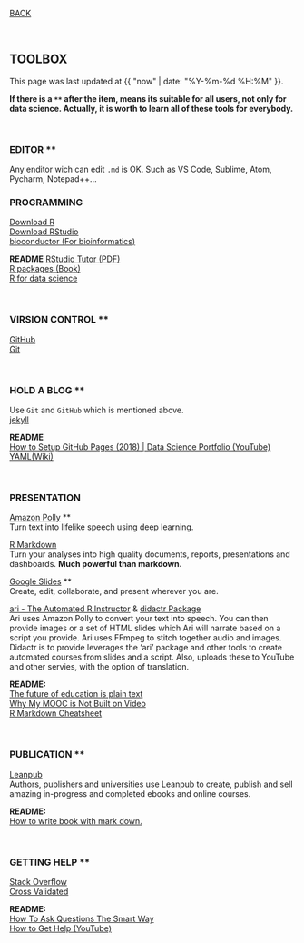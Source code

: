 [BACK](https://tane-rs.github.io/road-to-data-science/)

<br>

## TOOLBOX

This page was last updated at {{ "now" | date: "%Y-%m-%d %H:%M" }}.

**If there is a `**` after the item, means its suitable for all users, not only for data science. Actually, it is worth to learn all of these tools for everybody.**  

<br>

### EDITOR **  
Any enditor wich can edit `.md` is OK. Such as VS Code, Sublime, Atom, Pycharm, Notepad++...  

### PROGRAMMING
[Download R](https://cran.r-project.org/)  
[Download RStudio](https://www.rstudio.com/products/rstudio/download/)  
[bioconductor (For bioinformatics)](https://www.bioconductor.org/)  

**README**
[RStudio Tutor (PDF)](https://github.com/rstudio/cheatsheets/raw/master/rstudio-ide.pdf)  
[R packages (Book)](http://r-pkgs.had.co.nz/)  
[R for data science](https://r4ds.had.co.nz/)

<br>

### VIRSION CONTROL **
[GitHub](https://github.com/)  
[Git](https://git-scm.com/download)  

<br>

### HOLD A BLOG **
Use `Git` and `GitHub` which is mentioned above.  
[jekyll](https://jekyllrb.com/)  

**README**  
[How to Setup GitHub Pages (2018) | Data Science Portfolio (YouTube)](https://www.youtube.com/watch?v=qWrcgHwSG8M&t=329s)  
[YAML(Wiki)](https://en.wikipedia.org/wiki/YAML)

<br>

### PRESENTATION
[Amazon Polly](https://aws.amazon.com/polly/) **  
Turn text into lifelike speech using deep learning.  
 
[R Markdown](https://rmarkdown.rstudio.com/)  
Turn your analyses into high quality documents, reports, presentations and dashboards. **Much powerful than markdown.**  

[Google Slides](https://www.google.com/slides/about/) **  
Create, edit, collaborate, and present wherever you are.  

[ari - The Automated R Instructor](https://www.coursera.org/learn/data-scientists-tools/lecture/enUSz/why-automated-videos) & [didactr Package](https://github.com/muschellij2/didactr)   
Ari uses Amazon Polly to convert your text into speech. You can then provide images or a set of HTML slides which Ari will narrate based on a script you provide. Ari uses FFmpeg to stitch together audio and images.  
Didactr is to provide leverages the ‘ari’ package and other tools to create automated courses from slides and a script. Also, uploads these to YouTube and other servies, with the option of translation.  

**README:**  
[The future of education is plain text](https://simplystatistics.org/2017/06/13/the-future-of-education-is-plain-text/)  
[Why My MOOC is Not Built on Video](https://www.class-central.com/report/why-my-mooc-is-not-built-on-video/)  
[R Markdown Cheatsheet](http://www.rstudio.com/wp-content/uploads/2016/03/rmarkdown-cheatsheet-2.0.pdf)  

<br>

### PUBLICATION **
[Leanpub](https://leanpub.com/)  
Authors, publishers and universities use Leanpub to create, publish and sell amazing in-progress and completed ebooks and online courses.  

**README:**  
[How to write book with mark down.](https://leanpub.com/markua/read#leanpub-auto-quizzes-and-exercises)  

<br>

### GETTING HELP **
[Stack Overflow](https://stackoverflow.com/)  
[Cross Validated](https://stats.stackexchange.com/)  

**README:**  
[How To Ask Questions The Smart Way](http://www.catb.org/esr/faqs/smart-questions.html)  
[How to Get Help (YouTube)](https://www.youtube.com/watch?v=ZFaWxxzouCY&feature=youtu.be)  






